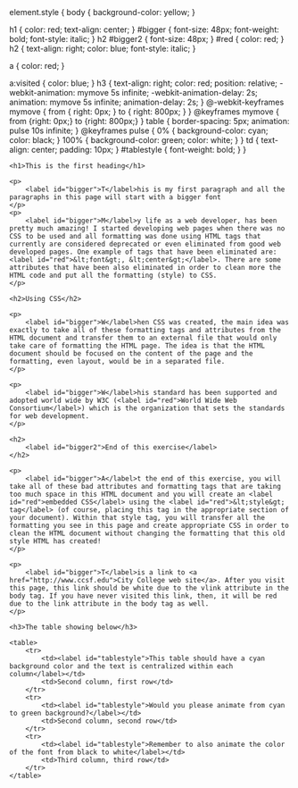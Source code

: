 <html>
<head>
	<meta charset="utf-8">
	<meta name="description" content="Mini Project 2 for the CNIT-132 class">
  	<meta name="keywords" content="HTML and CSS">
	<title>Mini Project 2</title>
	<link rel="stylesheet" type="text/css" href="miniproject2.css">
</head>
element.style {
body {
	background-color: yellow;
	}

h1 {
	color: red;
	text-align: center;
	}
#bigger {
	font-size: 48px;
	font-weight: bold;
	font-style: italic;
}
h2 #bigger2 {
	font-size: 48px;
}
#red {
	color: red;
}
h2 {
	text-align: right;
	color: blue;
	font-style: italic;
}

a {
	color: red;
}

a:visited { 
  color: blue;
}
h3 {
	text-align: right;
	color: red;
	position: relative;
	-webkit-animation: mymove 5s infinite;
	-webkit-animation-delay: 2s;
	animation: mymove 5s infinite;
	animation-delay: 2s;
}
@-webkit-keyframes mymove {
	from {
		right: 0px;
	}
	to {
		right: 800px;
	}
}
@keyframes mymove {
	from {right: 0px;}
	to {right: 800px;}
}
table {
	border-spacing: 5px;
	animation: pulse 10s infinite;
}
@keyframes pulse {
	0% {
		background-color: cyan;
		color: black;
	}
	100% {
		background-color: green;
		color: white;
	}
}
td {
	text-align: center;
	padding: 10px;
}
#tablestyle {
	font-weight: bold;
}
	}
	<body>

	<h1>This is the first heading</h1>

	<p>
		<label id="bigger">T</label>his is my first paragraph and all the paragraphs in this page will start with a bigger font
	</p>
	<p>
		<label id="bigger">M</label>y life as a web developer, has been pretty much amazing! I started developing web pages when there was no CSS to be used and all formatting was done using HTML tags that currently are considered deprecated or even eliminated from good web developed pages. One example of tags that have been eliminated are:<label id="red">&lt;font&gt;, &lt;center&gt;</label>. There are some attributes that have been also eliminated in order to clean more the HTML code and put all the formatting (style) to CSS.
	</p>

	<h2>Using CSS</h2>

	<p>
		<label id="bigger">W</label>hen CSS was created, the main idea was exactly to take all of these formatting tags and attributes from the HTML document and transfer them to an external file that would only take care of formatting the HTML page. The idea is that the HTML document should be focused on the content of the page and the formatting, even layout, would be in a separated file.
	</p>

	<p>
		<label id="bigger">W</label>his standard has been supported and adopted world wide by W3C (<label id="red">World Wide Web Consortium</label>) which is the organization that sets the standards for web development.
	</p>

	<h2>
		<label id="bigger2">End of this exercise</label>
	</h2>

	<p>
		<label id="bigger">A</label>t the end of this exercise, you will take all of these bad attributes and formatting tags that are taking too much space in this HTML document and you will create an <label id="red">embedded CSS</label> using the <label id="red">&lt;style&gt; tag</label> (of course, placing this tag in the appropriate section of your document). Within that style tag, you will transfer all the formatting you see in this page and create appropriate CSS in order to clean the HTML document without changing the formatting that this old style HTML has created!
	</p>

	<p>
		<label id="bigger">T</label>is a link to <a href="http://www.ccsf.edu">City College web site</a>. After you visit this page, this link should be white due to the vlink attribute in the body tag. If you have never visited this link, then, it will be red due to the link attribute in the body tag as well.
	</p>

	<h3>The table showing below</h3>

	<table>
		<tr>
			<td><label id="tablestyle">This table should have a cyan background color and the text is centralized within each column</label></td>
			<td>Second column, first row</td>
		</tr>
		<tr>
			<td><label id="tablestyle">Would you please animate from cyan to green background?</label></td>
			<td>Second column, second row</td>
		</tr>
		<tr>
			<td><label id="tablestyle">Remember to also animate the color of the font from black to white</label></td>
			<td>Third column, third row</td>
		</tr>
	</table>

</body>
</html>

